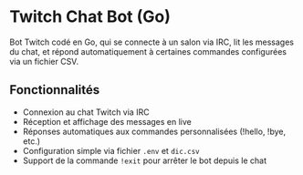 # Twitch Chat Bot (Go)

Bot Twitch codé en Go, qui se connecte à un salon via IRC, lit les messages du chat, et répond automatiquement à certaines commandes configurées via un fichier CSV.

## Fonctionnalités

- Connexion au chat Twitch via IRC
- Réception et affichage des messages en live
- Réponses automatiques aux commandes personnalisées (!hello, !bye, etc.)
- Configuration simple via fichier `.env` et `dic.csv`
- Support de la commande `!exit` pour arrêter le bot depuis le chat
